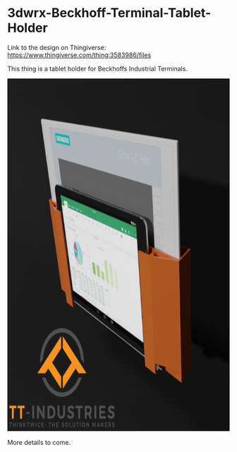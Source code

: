 # 3dwrx-Beckhoff-Terminal-Tablet-Holder
Link to the design on Thingiverse:
https://www.thingiverse.com/thing:3583986/files

This thing is a tablet holder for Beckhoffs Industrial Terminals.

<p align="center">
  <img 
    width="800"
    height="800"
    src="https://github.com/thomaszipf/3dwrx-Beckhoff-Terminal-Tablet-Holder/blob/main/Images/Beckhoff-Terminal-Tablet-Holder.PNG"
  >
</p>


More details to come.
